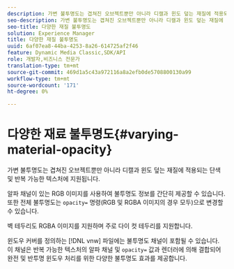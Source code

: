 ```yaml
---
description: 가변 불투명도는 겹쳐진 오브젝트뿐만 아니라 디캘과 윈도 덮는 재질에 적용되는 단색 및 반복 가능한 텍스처에 지원됩니다.
seo-description: 가변 불투명도는 겹쳐진 오브젝트뿐만 아니라 디캘과 윈도 덮는 재질에 적용되는 단색 및 반복 가능한 텍스처에 지원됩니다.
seo-title: 다양한 재질 불투명도
solution: Experience Manager
title: 다양한 재질 불투명도
uuid: 6af07ea8-44ba-4253-8a26-614725af2f46
feature: Dynamic Media Classic,SDK/API
role: 개발자,비즈니스 전문가
translation-type: tm+mt
source-git-commit: 469d1a5c43a972116a8a2efb0de5708800130a99
workflow-type: tm+mt
source-wordcount: '171'
ht-degree: 0%

---
```



# 다양한 재료 불투명도{#varying-material-opacity}

가변 불투명도는 겹쳐진 오브젝트뿐만 아니라 디캘과 윈도 덮는 재질에 적용되는 단색 및 반복 가능한 텍스처에 지원됩니다.

알파 채널이 있는 RGB 이미지를 사용하여 불투명도 정보를 간단히 제공할 수 있습니다. 또한 전체 불투명도는 `opacity=` 명령(RGB 및 RGBA 이미지의 경우 모두)으로 변경할 수 있습니다.

벽 테두리도 RGBA 이미지를 지원하며 주로 다이 컷 테두리를 지원합니다.

윈도우 커버를 정의하는 [!DNL vnw] 파일에는 불투명도 채널이 포함될 수 있습니다. 이 채널은 반복 가능한 텍스처의 알파 채널 및 `opacity=` 값과 렌더러에 의해 결합되어 완전 및 반투명 윈도우 처리를 위한 다양한 불투명도 효과를 제공합니다.
